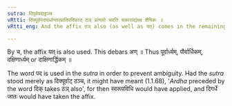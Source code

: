 ```yaml
---
sutra: दिपूर्वपदाट्ठञ्च
vRtti: दिक्पूर्वपदादर्धान्तात्प्रातिपदिकात् ठञ् प्रत्ययो भवति चकाराद्यच्च शैषिकः ॥
vRtti_eng: And the affix ठञ् also (as well as यत्) comes in the remaining senses after the word '_ardha_,' when the prior term denotes a direction.

---
```

By च, the affix यत् is also used. This debars अण् ॥ Thus पूर्वार्ध्यम्, पौर्वार्धिकम्, दक्षिणार्ध्यम् or दाक्षिणार्द्धिकम् ॥

The word पद is used in the _sutra_ in order to prevent ambiguity. Had the _sutra_ stood merely as दिक्पूर्वाट् ठञ्च, it might have meant (1.1.68), '_Ardha_ preceded by the word दिक् takes ठञ् also', for then स्वरूपविधि would have applied, and दिगर्धे जातः would have taken the affix.